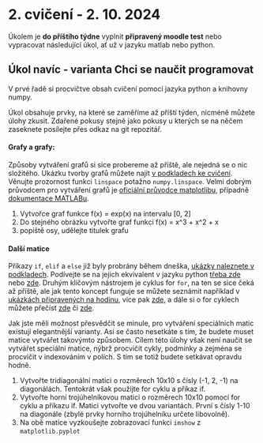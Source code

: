 # 2. cvičení - 2. 10. 2024

Úkolem je __do příštího týdne__ vyplnit __připravený moodle test__ nebo vypracovat následující úkol, ať už v jazyku matlab nebo python.

## Úkol navíc - varianta Chci se naučit programovat
V prvé řadě si procvičtve obsah cvičení pomocí jazyka python a knihovny numpy.

Úkol obsahuje prvky, na které se zaměříme až příští týden, nicméně můžete úlohy zkusit.
Zdařené pokusy stejně jako pokusy u kterých se na něčem zaseknete posílejte přes odkaz na git repozitář.


#### Grafy a grafy:

Způsoby vytváření grafů si sice probereme až příště, ale nejedná se o nic složitého. Ukázku tvorby grafů můžete najít [v podkladech ke cvičení](https://github.com/tomashalada/zapg/blob/main/01/graf_funkce.m). Věnujte prozornost funkci `linspace` potažno `numpy.linspace`. Velmi dobrým průvodcem pro vytváření grafů je [oficiální průvodce matplotlibu](https://matplotlib.org/stable/tutorials/pyplot.html), případně [dokumentace MATLABu](https://www.mathworks.com/help/matlab/ref/plot.html).

1. Vytvořce graf funkce f(x) = exp(x) na intervalu [0, 2]
2. Do stejného obrázku vytvořte graf funkci f(x) = x^3 + x^2 + x
3. popiště osy, udělejte titulek grafu

#### Další matice

Příkazy `if`, `elif` a `else` již byly probrány během dneška, [ukázky naleznete v podkladech](https://github.com/tomashalada/zapg/blob/main/02/prikaz_if.m). Podívejte se na jejich ekvivalent v jazyku python [třeba zde](https://www.w3schools.com/python/python_conditions.asp) nebo [zde](https://coobas.gitlab.io/python-fjfi/posts/zakladni-syntaxe.html#Podm%C3%ADnky-a-dal%C5%A1%C3%AD-bloky-v-Pythonu). Druhým klíčovým nástrojem je cyklus for `for`, na ten se sice čeká až příště, ale jak tento koncept funguje se můžete seznámit například v [ukázkách připravených na hodinu](https://github.com/tomashalada/zapg/blob/main/01/for_cyklus.m), více pak [zde](https://github.com/tomashalada/zapg/blob/main/02/for_cyklus_a_prikaz_if.m), a dále si o for cyklech můžete přečíst [zde](https://www.w3schools.com/python/python_for_loops.asp) či [zde](https://logickemysleni.cz/navod-na-python-cyklus-s-poctem-opakovani/).

Jak jste měli možnost přesvědčit se minule, pro vytváření speciálních matic existují elegantnější varianty. Asi se často nesetkáte s tím, že budete muset matice vytvářet takovýmto způsobem. Cílem této úlohy však není naučit se vytvářet speciální matice, nýbrž procvičit cykly, podmínky a zejména se procvičit v indexováním v polích. S tím se totiž budete setkávat opravdu hodně.

1. Vytvořte tridiagonální matici o rozměrech 10x10 s čísly (-1, 2, -1) na diagonálách. Tentokrát však použijte for cyklu a příkaz if.
2. Vytvořte horní trojúhelníkovou matici o rozměrech 10x10 pomocí for cyklu a příkazu if. Matici vytvořte ve dvou variantách. První s čísly 1-10 na diagonále (zbylé prvky horního trojúhelníku určete libovolně).
3. Na obě matice vyzkoušejte zobrazovací funkci `imshow` z  `matplotlib.pyplot`
